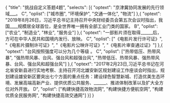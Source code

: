 
{
	"title": "挑战自定义答题4题",
	"selects": [{
		"optext": "京津冀协同发展的先行领域___。 C",
		"oplist": ["城市圈", "环境保护", "交通一体化", "物流"]
	},{
	"optext": "2019年8月26日，习近平总书记主持召开中央财经委员会第五次会议时指出，我国____规模居全球首位，是全世界唯一拥有全部工业门类的国家。 B",
	"oplist": ["农业", "制造业", "林业", "服务业"]
	},{
	"optext": "一部影片须在取得______后，方可在中华人民共和国境内发行、放映。 C",
	"oplist": ["《电影片发行许可证》", "《电影片摄制许可证》", "《电影片公映许可证》", "《电影片审查通过证》"]
	},{
	"optext": "台风按照强度可以分为几个等级 。 C",
	"oplist": ["热带低压、热带风暴", "强热带风暴、台风、强台风和超强台风", "热带低压、热带风暴、强热带风暴、台风、强台风和超强台风"]
	},{
	"optext": "2017年2月23日,习近平总书记在河北省安新县进行实地考察、主持召开河北雄安新区规划建设工作座谈会时指出，规划建设雄安新区要突出七个方面的重点任务：建设绿色智慧新城、打造优美生态环境、发展高端高新产业、提供优质公共服务、______、推进体制改革以及扩大全方位对外开放。 D",
	"oplist": ["构建快捷高效物流网", "构建快捷方便航空网", "构建优质全民服务网", "构建快捷高效交通网"]
	}]
}